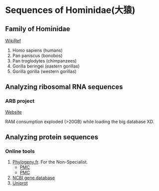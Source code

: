 # Sequences of Hominidae(大猿)

## Family of Hominidae

[WikiRef](https://en.wikipedia.org/wiki/Hominidae)

1. Homo sapiens (humans)
2. Pan paniscus (bonobos)
3. Pan troglodytes (chimpanzees)
4. Gorilla beringei (eastern gorillas)
5. Gorilla gorilla (western gorillas)

## Analyzing ribosomal RNA sequences

### ARB project

[Website](https://www.arb-silva.de/)

RAM consumption exploded (>20GB) while loading the big database XD.

## Analyzing protein sequences

### Online tools

1. [Phylogeny.fr](http://www.phylogeny.fr/). For the Non-Specialist.
    - [PMC](https://www.ncbi.nlm.nih.gov/pmc/articles/PMC2447785/)
    - [PMC](https://www.ncbi.nlm.nih.gov/pmc/articles/PMC2821324/)
2. [NCBI gene database](https://www.ncbi.nlm.nih.gov/gene?Db=gene)
3. [Uniprot](https://www.uniprot.org)
